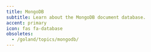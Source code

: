 ```yaml
---
title: MongoDB
subtitle: Learn about the MongoDB document database.
accent: primary
icon: fas fa-database
obsoletes:
  - /goland/topics/mongodb/
---
```

